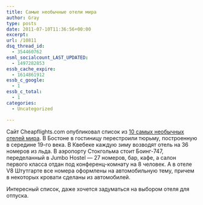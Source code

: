 ```yaml
---
title: Самые необычные отели мира
author: Gray
type: posts
date: 2011-07-10T11:36:56+00:00
excerpt:
url: /10811
dsq_thread_id:
  - 354460762
esml_socialcount_LAST_UPDATED:
  - 1497282853
essb_cache_expire:
  - 1614861912
essb_c_google:
  - 1
essb_c_total:
  - 1
categories:
  - Uncategorized

---
```








Сайт Cheapflights.com опубликовал список из [10 самых необычных отелей мира][1]. В Бостоне в гостиницу перестроили тюрьму, построенную в середине 19-го века. В Квебеке каждую зиму возводят отель на 36 номеров из льда. В аэропорту Стокгольма стоит Боинг-747, переделанный в Jumbo Hostel — 27 номеров, бар, кафе, а салон первого класса отдан под конференц-комнату на 8 человек. А в отеле V8 Штутгарте все номера оформлены на автомобильную тему, причем в некоторых кровати сделаны из автомобилей.

Интересный список, даже хочется задуматься на выбором отеля для отпуска.

 [1]: http://news.cheapflights.com/2011/07/top-10-quirky-hotels/